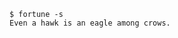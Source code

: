 
```
$ fortune -s
Even a hawk is an eagle among crows.
```

<!--
[![Top languages](https://github-readme-stats.vercel.app/api/top-langs?username=mrrsnn&langs_count=6&layout=compact&count_private=false&size_weight=0.5&count_weight=0.5&theme=dracula&text_color=B64432&title_color=D66855&ring_color=D66855&icon_color=B64432&border_color=B64432&text_bold=false&hide=makefile)](https://www.youtube.com/watch?v=R8OWNspU_yE)

<!--

[![Morrison's stats](https://github-readme-stats.vercel.app/api?username=mrrsnn&theme=dracula&include_all_commits=true&count_private=true&show_icons=true&rank_icon=github&text_color=4A7150&title_color=71B287&ring_color=71B287&icon_color=71B287&border_color=71B287&text_bold=false)](https://www.youtube.com/watch?v=R8OWNspU_yE)

**mrrsnn/mrrsnn** is a ✨ _special_ ✨ repository because its `README.md` (this file) appears on your GitHub profile.

Here are some ideas to get you started:

- 🔭 I’m currently working on ...
- 🌱 I’m currently learning ...
- 👯 I’m looking to collaborate on ...
- 🤔 I’m looking for help with ...
- 💬 Ask me about ...
- 📫 How to reach me: ...
- 😄 Pronouns: ...
- ⚡ Fun fact: ...
-->
